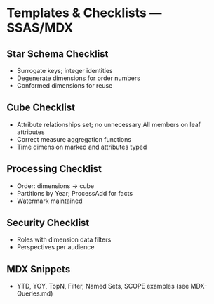# Templates & Checklists — SSAS/MDX

## Star Schema Checklist
- Surrogate keys; integer identities
- Degenerate dimensions for order numbers
- Conformed dimensions for reuse

## Cube Checklist
- Attribute relationships set; no unnecessary All members on leaf attributes
- Correct measure aggregation functions
- Time dimension marked and attributes typed

## Processing Checklist
- Order: dimensions → cube
- Partitions by Year; ProcessAdd for facts
- Watermark maintained

## Security Checklist
- Roles with dimension data filters
- Perspectives per audience

## MDX Snippets
- YTD, YOY, TopN, Filter, Named Sets, SCOPE examples (see MDX-Queries.md)
